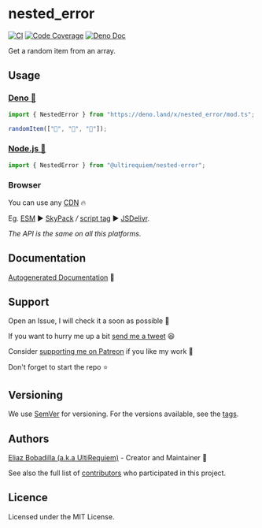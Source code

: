 # nested_error

[![CI](https://github.com/UltiRequiem/nested_error/actions/workflows/ci.yaml/badge.svg)](https://github.com/UltiRequiem/nested_error/actions/workflows/ci.yaml)
[![Code Coverage](https://codecov.io/gh/ultirequiem/nested_error/branch/main/graph/badge.svg)](https://codecov.io/gh/ultirequiem/nested_error)
[![Deno Doc](https://doc.deno.land/badge.svg)](https://doc.deno.land/https/deno.land/x/nested_error/mod.ts)

Get a random item from an array.

## Usage

### [Deno 🦕](https://deno.land/x/nested_error)

```typescript
import { NestedError } from "https://deno.land/x/nested_error/mod.ts";

randomItem(["🐴", "🦄", "🌈"]);
```

### [Node.js 🐢](https://npmjs.com/package/@ultirequiem/nested-error)

```javascript
import { NestedError } from "@ultirequiem/nested-error";
```

### Browser

You can use any [CDN](https://en.wikipedia.org/wiki/Content_delivery_network) 🔥

Eg. [ESM](https://developer.mozilla.org/en-US/docs/Web/JavaScript/Guide/Modules)
▶ [SkyPack](https://cdn.skypack.dev/@ultirequiem/nested-error) _/_
[script tag](https://developer.mozilla.org/en-US/docs/Web/HTML/Element/script) ▶
[JSDelivr](https://cdn.jsdelivr.net/npm/@ultirequiem/nested-error).

_The API is the same on all this platforms._

## Documentation

[Autogenerated Documentation](https://doc.deno.land/https://deno.land/x/nested_error/mod.ts)
📖

## Support

Open an Issue, I will check it a soon as possible 👀

If you want to hurry me up a bit
[send me a tweet](https://twitter.com/intent/tweet?text=%40UltiRequiem%20) 😆

Consider [supporting me on Patreon](https://patreon.com/UltiRequiem) if you like
my work 🚀

Don't forget to start the repo ⭐

## Versioning

We use [SemVer](http://semver.org) for versioning. For the versions available,
see the [tags](https://github.com/UltiRequiem/nested_error/tags).

## Authors

[Eliaz Bobadilla (a.k.a UltiRequiem)](https://ultirequiem.com) - Creator and
Maintainer 💪

See also the full list of
[contributors](https://github.com/UltiRequiem/nested_error/contributors) who
participated in this project.

## Licence

Licensed under the MIT License.
